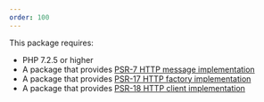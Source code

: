 ```yaml
---
order: 100
---
```


This package requires:

- PHP 7.2.5 or higher
- A package that provides [PSR-7 HTTP message implementation](https://packagist.org/providers/psr/http-message-implementation)
- A package that provides [PSR-17 HTTP factory implementation](https://packagist.org/providers/psr/http-factory-implementation)
- A package that provides [PSR-18 HTTP client implementation](https://packagist.org/providers/psr/http-client-implementation)
